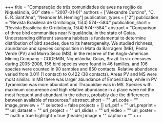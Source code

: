 +++
title = "Comparação de três comunidades de aves na região de Niquelândia, GO"
date = "2007-01-01"
authors = ["Alexandre Curcino", "C. E. R. Sant'Ana", "Neander M. Heming"]
publication_types = ["2"]
publication = "Revista Brasileira de Ornitologia, 15(4) 574--584."
publication_short = "Revista Brasileira de Ornitologia, 15(4) 574--584."
abstract = "Comparison of three bird communities near Niquelândia, in the state of Goias. Understanding different savanna habitats is fundamental to determine distribution of bird species, due to its heterogeneity. We studied richness, abundance and species composition in Mata da Barragem (MB), Pedra Verde (PV) and Morro Seco (MS), in the reserve of the Anglo-American Mining Company – CODEMIN, Niquelândia, Goias, Brazil. In six censuses during 2005-2006, 156 bird species were found in 46 families, and 106 species were counted in 90 samples and 850 contacts. Relative abundance varied from 0.011 (1 contact) to 0.422 (38 contacts). Areas PV and MS were most similar. In MB there was larger abundance of Emberizidae, while in PV Tyrannidae was more abundant and Thraupidae was in MS. Species with maximum occurrence and high relative abundance in a place were not the most frequent and abundant in the others, probably due the differences between available of resources."
abstract_short = ""
url_code = ""
image_preview = ""
selected = false
projects = []
url_pdf = ""
url_preprint = ""
url_dataset = ""
url_project = ""
url_slides = ""
url_video = ""
url_poster = ""
math = true
highlight = true
[header]
image = ""
caption = ""
+++
